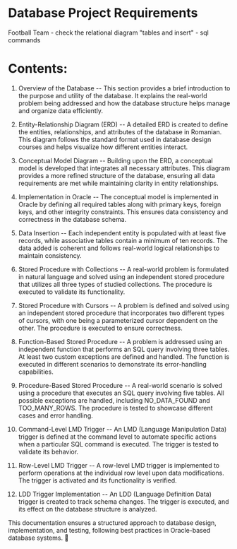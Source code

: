 # Database Project Requirements
Football Team - check the relational diagram
"tables and insert" - sql commands

# Contents:
1. Overview of the Database
 -- This section provides a brief introduction to the purpose and utility of the database. It explains the real-world problem being addressed and how the database structure helps manage and organize data efficiently.

2. Entity-Relationship Diagram (ERD)
 -- A detailed ERD is created to define the entities, relationships, and attributes of the database in Romanian. This diagram follows the standard format used in database design courses and helps visualize how different entities interact.

3. Conceptual Model Diagram
 -- Building upon the ERD, a conceptual model is developed that integrates all necessary attributes. This diagram provides a more refined structure of the database, ensuring all data requirements are met while maintaining clarity in entity relationships.

4. Implementation in Oracle
 -- The conceptual model is implemented in Oracle by defining all required tables along with primary keys, foreign keys, and other integrity constraints. This ensures data consistency and correctness in the database schema.

5. Data Insertion
 -- Each independent entity is populated with at least five records, while associative tables contain a minimum of ten records. The data added is coherent and follows real-world logical relationships to maintain consistency.

6. Stored Procedure with Collections
 -- A real-world problem is formulated in natural language and solved using an independent stored procedure that utilizes all three types of studied collections. The procedure is executed to validate its functionality.

7. Stored Procedure with Cursors
 -- A problem is defined and solved using an independent stored procedure that incorporates two different types of cursors, with one being a parameterized cursor dependent on the other. The procedure is executed to ensure correctness.

8. Function-Based Stored Procedure
 -- A problem is addressed using an independent function that performs an SQL query involving three tables. At least two custom exceptions are defined and handled. The function is executed in different scenarios to demonstrate its error-handling capabilities.

9. Procedure-Based Stored Procedure
 -- A real-world scenario is solved using a procedure that executes an SQL query involving five tables. All possible exceptions are handled, including NO_DATA_FOUND and TOO_MANY_ROWS. The procedure is tested to showcase different cases and error handling.

10. Command-Level LMD Trigger
 -- An LMD (Language Manipulation Data) trigger is defined at the command level to automate specific actions when a particular SQL command is executed. The trigger is tested to validate its behavior.

11. Row-Level LMD Trigger
 -- A row-level LMD trigger is implemented to perform operations at the individual row level upon data modifications. The trigger is activated and its functionality is verified.

12. LDD Trigger Implementation
 -- An LDD (Language Definition Data) trigger is created to track schema changes. The trigger is executed, and its effect on the database structure is analyzed.

This documentation ensures a structured approach to database design, implementation, and testing, following best practices in Oracle-based database systems. 🚀
